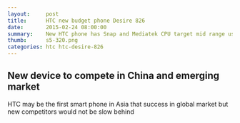 ```yaml
---
layout:     post
title:      HTC new budget phone Desire 826
date:       2015-02-24 08:00:00
summary:    New HTC phone has Snap and Mediatek CPU target mid range users
thumb:      s5-320.png
categories: htc htc-desire-826
---
```


## New device to compete in China and emerging market

HTC may be the first smart phone in Asia that success in global market but new competitors would not be slow behind
